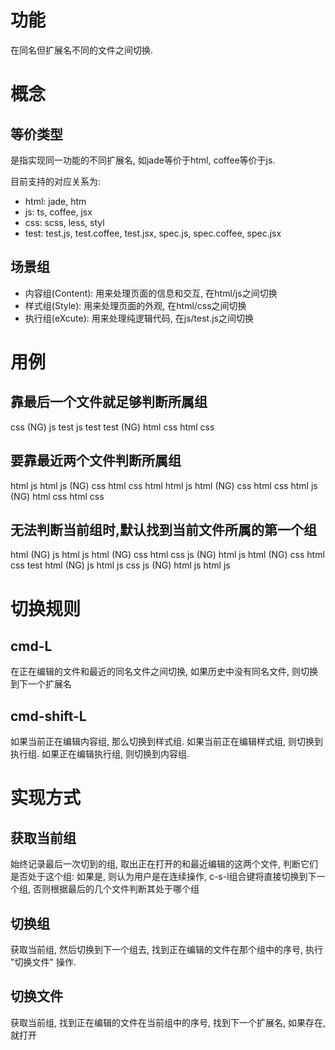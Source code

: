 功能
=======
在同名但扩展名不同的文件之间切换.

概念
=======
等价类型
--------
是指实现同一功能的不同扩展名, 如jade等价于html, coffee等价于js.

目前支持的对应关系为:

- html: jade, htm
- js: ts, coffee, jsx
- css: scss, less, styl
- test: test.js, test.coffee, test.jsx, spec.js, spec.coffee, spec.jsx

场景组
--------
- 内容组(Content): 用来处理页面的信息和交互, 在html/js之间切换
- 样式组(Style): 用来处理页面的外观, 在html/css之间切换
- 执行组(eXcute): 用来处理纯逻辑代码, 在js/test.js之间切换

用例
=========

靠最后一个文件就足够判断所属组
---------
css (NG) js test js test
test (NG) html css html css

要靠最近两个文件判断所属组
---------
html js html js (NG) css html css html
html js html (NG) css html css
html js (NG) html css html css

无法判断当前组时,默认找到当前文件所属的第一个组
---------
html (NG) js html js html (NG) css html css
js (NG) html js html (NG) css html css
test html (NG) js html js
css js (NG) html js html js

切换规则
========

cmd-L
--------
在正在编辑的文件和最近的同名文件之间切换, 如果历史中没有同名文件, 则切换到下一个扩展名

cmd-shift-L
--------
如果当前正在编辑内容组, 那么切换到样式组. 如果当前正在编辑样式组, 则切换到执行组. 如果正在编辑执行组, 则切换到内容组.

实现方式
========

获取当前组
--------
始终记录最后一次切到的组, 取出正在打开的和最近编辑的这两个文件, 判断它们是否处于这个组: 如果是, 则认为用户是在连续操作, c-s-l组合键将直接切换到下一个组, 否则根据最后的几个文件判断其处于哪个组

切换组
--------
获取当前组, 然后切换到下一个组去, 找到正在编辑的文件在那个组中的序号, 执行 "切换文件" 操作.

切换文件
--------
获取当前组, 找到正在编辑的文件在当前组中的序号, 找到下一个扩展名, 如果存在, 就打开
